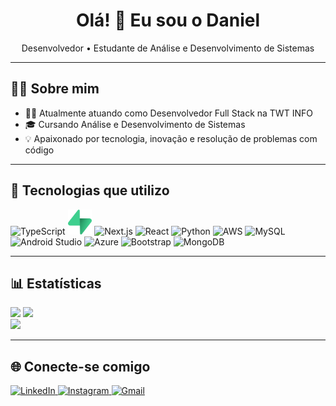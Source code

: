 <h1 align="center">Olá! 👋 Eu sou o Daniel</h1>

<p align="center">
  Desenvolvedor • Estudante de Análise e Desenvolvimento de Sistemas
</p>

---

## 🧑‍💻 Sobre mim

- 👨‍💼 Atualmente atuando como Desenvolvedor Full Stack na TWT INFO
- 🎓 Cursando Análise e Desenvolvimento de Sistemas
- 💡 Apaixonado por tecnologia, inovação e resolução de problemas com código

---

## 🚀 Tecnologias que utilizo

<div align="left">
  <img src="https://cdn.jsdelivr.net/gh/devicons/devicon/icons/typescript/typescript-original.svg" height="40" alt="TypeScript" />
  <img src="https://raw.githubusercontent.com/supabase/supabase/master/apps/www/public/images/supabase-logo-icon.svg" height="40" alt="Supabase logo" />
  <img src="https://cdn.jsdelivr.net/gh/devicons/devicon/icons/nextjs/nextjs-original.svg" height="40" alt="Next.js" />
  <img src="https://cdn.jsdelivr.net/gh/devicons/devicon/icons/react/react-original.svg" height="40" alt="React" />
  <img src="https://cdn.jsdelivr.net/gh/devicons/devicon/icons/python/python-original.svg" height="40" alt="Python" />
  <img src="https://skillicons.dev/icons?i=aws" height="40" alt="AWS" />
  <img src="https://skillicons.dev/icons?i=mysql" height="40" alt="MySQL" />
  <img src="https://skillicons.dev/icons?i=androidstudio" height="40" alt="Android Studio" />
  <img src="https://skillicons.dev/icons?i=azure" height="40" alt="Azure" />
  <img src="https://skillicons.dev/icons?i=bootstrap" height="40" alt="Bootstrap" />
  <img src="https://skillicons.dev/icons?i=mongodb" height="40" alt="MongoDB" />
</div>

---

## 📊 Estatísticas

<div align="left">
  <img src="https://github-readme-stats.vercel.app/api?username=Danzinxit&show_icons=true&count_private=true&theme=omni&hide_border=false" height="150" />
  <img src="https://github-readme-stats.vercel.app/api/top-langs?username=Danzinxit&layout=compact&langs_count=5&theme=omni&hide_border=false" height="150" />
</div>

<div align="left">
  <img src="https://github-readme-activity-graph.vercel.app/graph?username=Danzinxit&theme=redical&area=true&radius=16" height="300" />
</div>

---

## 🌐 Conecte-se comigo

<div align="left">
  <a href="https://www.linkedin.com/in/daniel-vieirabh" target="_blank">
    <img src="https://raw.githubusercontent.com/maurodesouza/profile-readme-generator/master/src/assets/icons/social/linkedin/default.svg" width="52" height="40" alt="LinkedIn" />
  </a>
  <a href="https://www.instagram.com/danielvieiray" target="_blank">
    <img src="https://raw.githubusercontent.com/maurodesouza/profile-readme-generator/master/src/assets/icons/social/instagram/default.svg" width="52" height="40" alt="Instagram" />
  </a>
  <a href="mailto:danielvieiraxbh30@gmail.com" target="_blank">
    <img src="https://raw.githubusercontent.com/maurodesouza/profile-readme-generator/master/src/assets/icons/social/gmail/default.svg" width="52" height="40" alt="Gmail" />
  </a>
</div>
